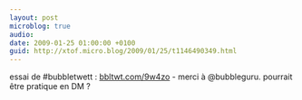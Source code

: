 ```yaml
---
layout: post
microblog: true
audio: 
date: 2009-01-25 01:00:00 +0100
guid: http://xtof.micro.blog/2009/01/25/t1146490349.html
---
```

essai de #bubbletwett : [bbltwt.com/9w4zo](http://bbltwt.com/9w4zo) - merci à @bubbleguru. pourrait être pratique en DM ?
